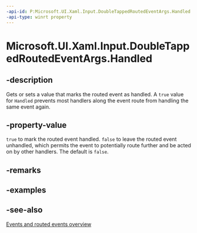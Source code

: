 ```yaml
---
-api-id: P:Microsoft.UI.Xaml.Input.DoubleTappedRoutedEventArgs.Handled
-api-type: winrt property
---
```


<!-- Property syntax
public bool Handled { get;  set; }
-->

# Microsoft.UI.Xaml.Input.DoubleTappedRoutedEventArgs.Handled

## -description
Gets or sets a value that marks the routed event as handled. A `true` value for `Handled` prevents most handlers along the event route from handling the same event again.

## -property-value
`true` to mark the routed event handled. `false` to leave the routed event unhandled, which permits the event to potentially route further and be acted on by other handlers. The default is `false`.

## -remarks

## -examples

## -see-also
[Events and routed events overview](/windows/uwp/xaml-platform/events-and-routed-events-overview)
